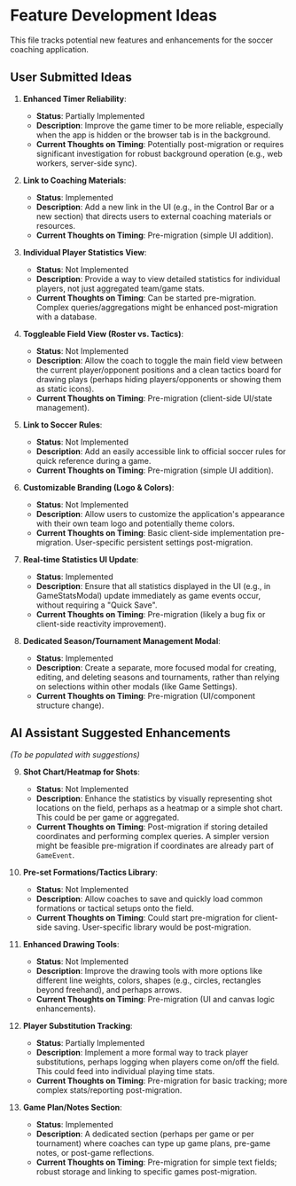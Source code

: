 # Feature Development Ideas

This file tracks potential new features and enhancements for the soccer coaching application.

## User Submitted Ideas

1.  **Enhanced Timer Reliability**:
    *   **Status**: Partially Implemented
    *   **Description**: Improve the game timer to be more reliable, especially when the app is hidden or the browser tab is in the background.
    *   **Current Thoughts on Timing**: Potentially post-migration or requires significant investigation for robust background operation (e.g., web workers, server-side sync).

2.  **Link to Coaching Materials**:
    *   **Status**: Implemented
    *   **Description**: Add a new link in the UI (e.g., in the Control Bar or a new section) that directs users to external coaching materials or resources.
    *   **Current Thoughts on Timing**: Pre-migration (simple UI addition).

3.  **Individual Player Statistics View**:
    *   **Status**: Not Implemented
    *   **Description**: Provide a way to view detailed statistics for individual players, not just aggregated team/game stats.
    *   **Current Thoughts on Timing**: Can be started pre-migration. Complex queries/aggregations might be enhanced post-migration with a database.

4.  **Toggleable Field View (Roster vs. Tactics)**:
    *   **Status**: Not Implemented
    *   **Description**: Allow the coach to toggle the main field view between the current player/opponent positions and a clean tactics board for drawing plays (perhaps hiding players/opponents or showing them as static icons).
    *   **Current Thoughts on Timing**: Pre-migration (client-side UI/state management).

5.  **Link to Soccer Rules**:
    *   **Status**: Not Implemented
    *   **Description**: Add an easily accessible link to official soccer rules for quick reference during a game.
    *   **Current Thoughts on Timing**: Pre-migration (simple UI addition).

6.  **Customizable Branding (Logo & Colors)**:
    *   **Status**: Not Implemented
    *   **Description**: Allow users to customize the application's appearance with their own team logo and potentially theme colors.
    *   **Current Thoughts on Timing**: Basic client-side implementation pre-migration. User-specific persistent settings post-migration.

7.  **Real-time Statistics UI Update**:
    *   **Status**: Implemented
    *   **Description**: Ensure that all statistics displayed in the UI (e.g., in GameStatsModal) update immediately as game events occur, without requiring a "Quick Save".
    *   **Current Thoughts on Timing**: Pre-migration (likely a bug fix or client-side reactivity improvement).

8.  **Dedicated Season/Tournament Management Modal**:
    *   **Status**: Implemented
    *   **Description**: Create a separate, more focused modal for creating, editing, and deleting seasons and tournaments, rather than relying on selections within other modals (like Game Settings).
    *   **Current Thoughts on Timing**: Pre-migration (UI/component structure change).

## AI Assistant Suggested Enhancements

*(To be populated with suggestions)*

9.  **Shot Chart/Heatmap for Shots**:
    *   **Status**: Not Implemented
    *   **Description**: Enhance the statistics by visually representing shot locations on the field, perhaps as a heatmap or a simple shot chart. This could be per game or aggregated.
    *   **Current Thoughts on Timing**: Post-migration if storing detailed coordinates and performing complex queries. A simpler version might be feasible pre-migration if coordinates are already part of `GameEvent`.

10. **Pre-set Formations/Tactics Library**:
    *   **Status**: Not Implemented
    *   **Description**: Allow coaches to save and quickly load common formations or tactical setups onto the field.
    *   **Current Thoughts on Timing**: Could start pre-migration for client-side saving. User-specific library would be post-migration.

11. **Enhanced Drawing Tools**:
    *   **Status**: Not Implemented
    *   **Description**: Improve the drawing tools with more options like different line weights, colors, shapes (e.g., circles, rectangles beyond freehand), and perhaps arrows.
    *   **Current Thoughts on Timing**: Pre-migration (UI and canvas logic enhancements).

12. **Player Substitution Tracking**:
    *   **Status**: Partially Implemented
    *   **Description**: Implement a more formal way to track player substitutions, perhaps logging when players come on/off the field. This could feed into individual playing time stats.
    *   **Current Thoughts on Timing**: Pre-migration for basic tracking; more complex stats/reporting post-migration.

13. **Game Plan/Notes Section**:
    *   **Status**: Implemented
    *   **Description**: A dedicated section (perhaps per game or per tournament) where coaches can type up game plans, pre-game notes, or post-game reflections.
    *   **Current Thoughts on Timing**: Pre-migration for simple text fields; robust storage and linking to specific games post-migration. 